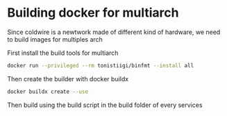 # Building docker for multiarch
Since coldwire is a newtwork made of different kind of hardware, we need to build images for multiples arch

First install the build tools for multiarch
```sh
docker run --privileged --rm tonistiigi/binfmt --install all
```

Then create the builder with docker buildx
```sh
docker buildx create --use
```

Then build using the build script in the build folder of every services
